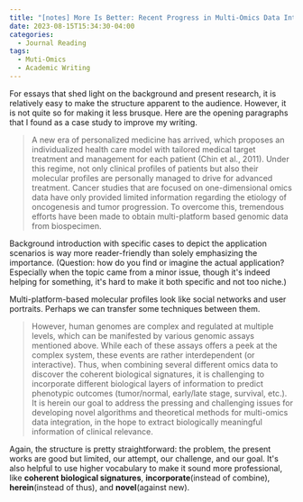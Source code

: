```yaml
---
title: "[notes] More Is Better: Recent Progress in Multi-Omics Data Integration Methods"
date: 2023-08-15T15:34:30-04:00
categories:
  - Journal Reading
tags:
  - Muti-Omics
  - Academic Writing
---
```


For essays that shed light on the background and present research, it is relatively easy to make the structure apparent to the audience. However, it is not quite so for making it less brusque. Here are the opening paragraphs that I found as a case study to improve my writing.

> A new era of personalized medicine has arrived, which proposes an individualized health care model with tailored medical target treatment and management for each patient (Chin et al., 2011). Under this regime, not only clinical profiles of patients but also their molecular profiles are personally managed to drive for advanced treatment. Cancer studies that are focused on one-dimensional omics data have only provided limited information regarding the etiology of oncogenesis and tumor progression. To overcome this, tremendous efforts have been made to obtain multi-platform based genomic data from biospecimen.

Background introduction with specific cases to depict the application scenarios is way more reader-friendly than solely emphasizing the importance. (Question: how do you find or imagine the actual application? Especially when the topic came from a minor issue, though it's indeed helping for something, it's hard to make it both specific and not too niche.)

Multi-platform-based molecular profiles look like social networks and user portraits. Perhaps we can transfer some techniques between them.

> However, human genomes are complex and regulated at multiple levels, which can be manifested by various genomic assays mentioned above. While each of these assays offers a peek at the complex system, these events are rather interdependent (or interactive). Thus, when combining several different omics data to discover the coherent biological signatures, it is challenging to incorporate different biological layers of information to predict phenotypic outcomes (tumor/normal, early/late stage, survival, etc.). It is herein our goal to address the pressing and challenging issues for developing novel algorithms and theoretical methods for multi-omics data integration, in the hope to extract biologically meaningful information of clinical relevance.

Again, the structure is pretty straightforward: the problem, the present works are good but limited, our attempt, our challenge, and our goal. It's also helpful to use higher vocabulary to make it sound more professional, like **coherent biological signatures**, **incorporate**(instead of combine), **herein**(instead of thus), and **novel**(against new). 
